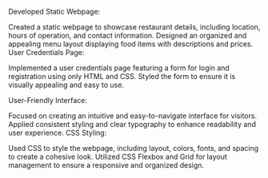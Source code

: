 
Developed Static Webpage:

Created a static webpage to showcase restaurant details, including location, hours of operation, and contact information.
Designed an organized and appealing menu layout displaying food items with descriptions and prices.
User Credentials Page:

Implemented a user credentials page featuring a form for login and registration using only HTML and CSS.
Styled the form to ensure it is visually appealing and easy to use.

User-Friendly Interface:

Focused on creating an intuitive and easy-to-navigate interface for visitors.
Applied consistent styling and clear typography to enhance readability and user experience.
CSS Styling:

Used CSS to style the webpage, including layout, colors, fonts, and spacing to create a cohesive look.
Utilized CSS Flexbox and Grid for layout management to ensure a responsive and organized design.

